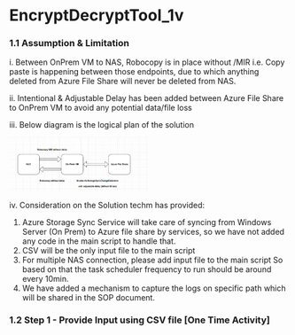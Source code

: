# EncryptDecryptTool_1v

### 1.1	Assumption & Limitation

i.	Between OnPrem VM to NAS, Robocopy is in place without /MIR i.e. Copy paste is happening between those endpoints, due to which anything deleted from Azure File Share will never be deleted from NAS.

ii.	Intentional & Adjustable Delay has been added between Azure  File Share to OnPrem VM to avoid any potential data/file loss

iii.	Below diagram is the logical plan of the solution

<img src="./images/Picture1.png" width="50%"/>

iv.	Consideration on the Solution techm has provided:
1.	Azure Storage Sync Service will take care of syncing from Windows Server (On Prem) to Azure file share by services, so we have not added any code in the main script to handle that.
2.	CSV will be the only input file to the main script
3.	For multiple NAS connection, please add input file to the main script
So based on that the task scheduler frequency to run should be around every 10min.
4.	We have added a mechanism to capture the logs on specific path which will be shared in the SOP document.

### 1.2	Step 1 - Provide Input using CSV file [One Time Activity]
